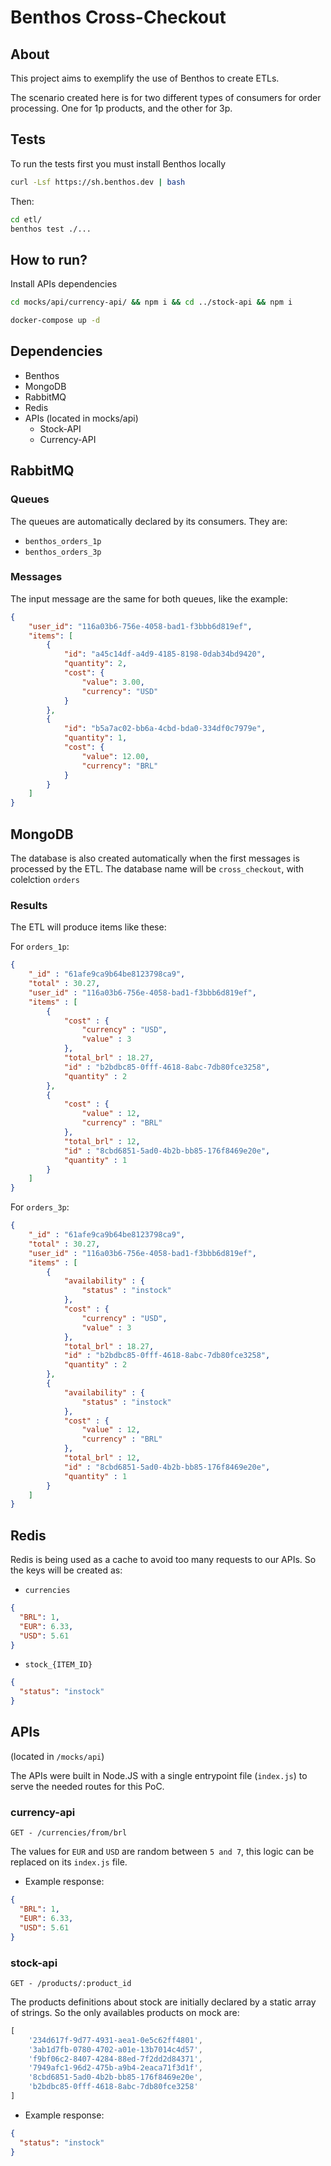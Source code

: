 # Benthos Cross-Checkout

## About

This project aims to exemplify the use of Benthos to create ETLs.

The scenario created here is for two different types of consumers for order processing. One for 1p products, and the other for 3p.


## Tests

To run the tests first you must install Benthos locally

```sh
curl -Lsf https://sh.benthos.dev | bash
```

Then:

```sh
cd etl/
benthos test ./...
``` 



## How to run?

Install APIs dependencies
```sh
cd mocks/api/currency-api/ && npm i && cd ../stock-api && npm i
```

```sh
docker-compose up -d
``` 



## Dependencies

- Benthos
- MongoDB
- RabbitMQ
- Redis
- APIs (located in mocks/api)
    - Stock-API
    - Currency-API


## RabbitMQ

### Queues

The queues are automatically declared by its consumers. They are:

- `benthos_orders_1p`
- `benthos_orders_3p`

### Messages

The input message are the same for both queues, like the example:

```json
{
    "user_id": "116a03b6-756e-4058-bad1-f3bbb6d819ef",
    "items": [
        {
            "id": "a45c14df-a4d9-4185-8198-0dab34bd9420",
            "quantity": 2,
            "cost": {
                "value": 3.00,
                "currency": "USD"
            }
        },
        {
            "id": "b5a7ac02-bb6a-4cbd-bda0-334df0c7979e",
            "quantity": 1,
            "cost": {
                "value": 12.00,
                "currency": "BRL"
            }
        }
    ]
}
```
## MongoDB

The database is also created automatically when the first messages is processed by the ETL. The database name will be `cross_checkout`, with colelction `orders`


### Results

The ETL will produce items like these:


For `orders_1p`:

```json
{
	"_id" : "61afe9ca9b64be8123798ca9",
	"total" : 30.27,
	"user_id" : "116a03b6-756e-4058-bad1-f3bbb6d819ef",
	"items" : [
		{
			"cost" : {
				"currency" : "USD",
				"value" : 3
			},
			"total_brl" : 18.27,
			"id" : "b2bdbc85-0fff-4618-8abc-7db80fce3258",
			"quantity" : 2
		},
		{
			"cost" : {
				"value" : 12,
				"currency" : "BRL"
			},
			"total_brl" : 12,
			"id" : "8cbd6851-5ad0-4b2b-bb85-176f8469e20e",
			"quantity" : 1
		}
	]
}
```

For `orders_3p`:

```json
{
	"_id" : "61afe9ca9b64be8123798ca9",
	"total" : 30.27,
	"user_id" : "116a03b6-756e-4058-bad1-f3bbb6d819ef",
	"items" : [
		{
			"availability" : {
				"status" : "instock"
			},
			"cost" : {
				"currency" : "USD",
				"value" : 3
			},
			"total_brl" : 18.27,
			"id" : "b2bdbc85-0fff-4618-8abc-7db80fce3258",
			"quantity" : 2
		},
		{
			"availability" : {
				"status" : "instock"
			},
			"cost" : {
				"value" : 12,
				"currency" : "BRL"
			},
			"total_brl" : 12,
			"id" : "8cbd6851-5ad0-4b2b-bb85-176f8469e20e",
			"quantity" : 1
		}
	]
}
```

## Redis

Redis is being used as a cache to avoid too many requests to our APIs. So the keys will be created as: 

- `currencies`

```json
{
  "BRL": 1,
  "EUR": 6.33,
  "USD": 5.61
}
```

- `stock_{ITEM_ID}`
```json
{
  "status": "instock"
}
```

## APIs

(located in `/mocks/api`)

The APIs were built in Node.JS with a single entrypoint file (`index.js`) to serve the needed routes for this PoC. 
### currency-api

`GET - /currencies/from/brl`

The values for `EUR` and `USD` are random between `5 and 7`, this logic can be replaced on its `index.js` file.

- Example response:
```json
{
  "BRL": 1,
  "EUR": 6.33,
  "USD": 5.61
}
``` 


### stock-api

`GET - /products/:product_id`

The products definitions about stock are initially declared by a static array of strings. So the only availables products on mock are:

```javascript
[
    '234d617f-9d77-4931-aea1-0e5c62ff4801',
    '3ab1d7fb-0780-4702-a01e-13b7014c4d57',
    'f9bf06c2-8407-4284-88ed-7f2dd2d84371',
    '7949afc1-96d2-475b-a9b4-2eaca71f3d1f',
    '8cbd6851-5ad0-4b2b-bb85-176f8469e20e',
    'b2bdbc85-0fff-4618-8abc-7db80fce3258'
]
```

- Example response:
```json
{
  "status": "instock"
}
``` 
